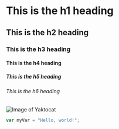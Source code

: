 # This is the h1 heading 
## This is the h2 heading 
### This is the h3 heading 
#### This is the h4 heading 
##### This is the h5 heading 
###### This is the h6 heading 
![Image of Yaktocat](https://octodex.github.com/images/yaktocat.png)
``` javascript
var myVar = "Hello, world!";
```
